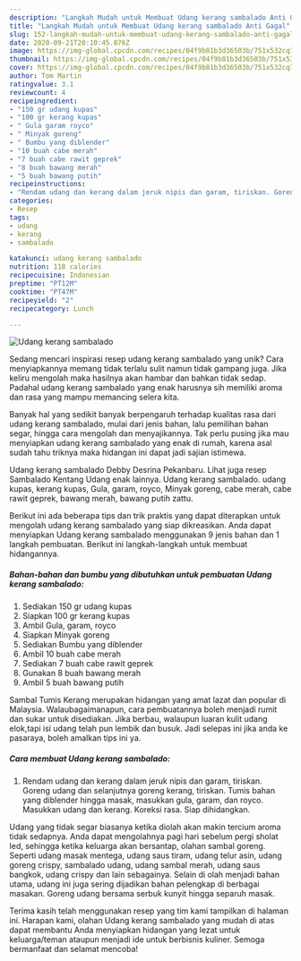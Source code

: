 ```yaml
---
description: "Langkah Mudah untuk Membuat Udang kerang sambalado Anti Gagal"
title: "Langkah Mudah untuk Membuat Udang kerang sambalado Anti Gagal"
slug: 152-langkah-mudah-untuk-membuat-udang-kerang-sambalado-anti-gagal
date: 2020-09-21T20:10:45.076Z
image: https://img-global.cpcdn.com/recipes/04f9b81b3d36503b/751x532cq70/udang-kerang-sambalado-foto-resep-utama.jpg
thumbnail: https://img-global.cpcdn.com/recipes/04f9b81b3d36503b/751x532cq70/udang-kerang-sambalado-foto-resep-utama.jpg
cover: https://img-global.cpcdn.com/recipes/04f9b81b3d36503b/751x532cq70/udang-kerang-sambalado-foto-resep-utama.jpg
author: Tom Martin
ratingvalue: 3.1
reviewcount: 4
recipeingredient:
- "150 gr udang kupas"
- "100 gr kerang kupas"
- " Gula garam royco"
- " Minyak goreng"
- " Bumbu yang diblender"
- "10 buah cabe merah"
- "7 buah cabe rawit geprek"
- "8 buah bawang merah"
- "5 buah bawang putih"
recipeinstructions:
- "Rendam udang dan kerang dalam jeruk nipis dan garam, tiriskan. Goreng udang dan selanjutnya goreng kerang, tiriskan. Tumis bahan yang diblender hingga masak, masukkan gula, garam, dan royco. Masukkan udang dan kerang. Koreksi rasa. Siap dihidangkan."
categories:
- Resep
tags:
- udang
- kerang
- sambalado

katakunci: udang kerang sambalado 
nutrition: 118 calories
recipecuisine: Indonesian
preptime: "PT12M"
cooktime: "PT47M"
recipeyield: "2"
recipecategory: Lunch

---
```



![Udang kerang sambalado](https://img-global.cpcdn.com/recipes/04f9b81b3d36503b/751x532cq70/udang-kerang-sambalado-foto-resep-utama.jpg)

Sedang mencari inspirasi resep udang kerang sambalado yang unik? Cara menyiapkannya memang tidak terlalu sulit namun tidak gampang juga. Jika keliru mengolah maka hasilnya akan hambar dan bahkan tidak sedap. Padahal udang kerang sambalado yang enak harusnya sih memiliki aroma dan rasa yang mampu memancing selera kita.

Banyak hal yang sedikit banyak berpengaruh terhadap kualitas rasa dari udang kerang sambalado, mulai dari jenis bahan, lalu pemilihan bahan segar, hingga cara mengolah dan menyajikannya. Tak perlu pusing jika mau menyiapkan udang kerang sambalado yang enak di rumah, karena asal sudah tahu triknya maka hidangan ini dapat jadi sajian istimewa.

Udang kerang sambalado Debby Desrina Pekanbaru. Lihat juga resep Sambalado Kentang Udang enak lainnya. Udang kerang sambalado. udang kupas, kerang kupas, Gula, garam, royco, Minyak goreng, cabe merah, cabe rawit geprek, bawang merah, bawang putih zattu.


Berikut ini ada beberapa tips dan trik praktis yang dapat diterapkan untuk mengolah udang kerang sambalado yang siap dikreasikan. Anda dapat menyiapkan Udang kerang sambalado menggunakan 9 jenis bahan dan 1 langkah pembuatan. Berikut ini langkah-langkah untuk membuat hidangannya.

<!--inarticleads1-->

##### Bahan-bahan dan bumbu yang dibutuhkan untuk pembuatan Udang kerang sambalado:

1. Sediakan 150 gr udang kupas
1. Siapkan 100 gr kerang kupas
1. Ambil  Gula, garam, royco
1. Siapkan  Minyak goreng
1. Sediakan  Bumbu yang diblender
1. Ambil 10 buah cabe merah
1. Sediakan 7 buah cabe rawit geprek
1. Gunakan 8 buah bawang merah
1. Ambil 5 buah bawang putih


Sambal Tumis Kerang merupakan hidangan yang amat lazat dan popular di Malaysia. Walaubagaimanapun, cara pembuatannya boleh menjadi rumit dan sukar untuk disediakan. Jika berbau, walaupun luaran kulit udang elok,tapi isi udang telah pun lembik dan busuk. Jadi selepas ini jika anda ke pasaraya, boleh amalkan tips ini ya. 

<!--inarticleads2-->

##### Cara membuat Udang kerang sambalado:

1. Rendam udang dan kerang dalam jeruk nipis dan garam, tiriskan. Goreng udang dan selanjutnya goreng kerang, tiriskan. Tumis bahan yang diblender hingga masak, masukkan gula, garam, dan royco. Masukkan udang dan kerang. Koreksi rasa. Siap dihidangkan.


Udang yang tidak segar biasanya ketika diolah akan makin tercium aroma tidak sedapnya. Anda dapat mengolahnya pagi hari sebelum pergi sholat Ied, sehingga ketika keluarga akan bersantap, olahan sambal goreng. Seperti udang masak mentega, udang saus tiram, udang telur asin, udang goreng crispy, sambalado udang, udang sambal merah, udang saus bangkok, udang crispy dan lain sebagainya. Selain di olah menjadi bahan utama, udang ini juga sering dijadikan bahan pelengkap di berbagai masakan. Goreng udang bersama serbuk kunyit hingga separuh masak. 

Terima kasih telah menggunakan resep yang tim kami tampilkan di halaman ini. Harapan kami, olahan Udang kerang sambalado yang mudah di atas dapat membantu Anda menyiapkan hidangan yang lezat untuk keluarga/teman ataupun menjadi ide untuk berbisnis kuliner. Semoga bermanfaat dan selamat mencoba!
